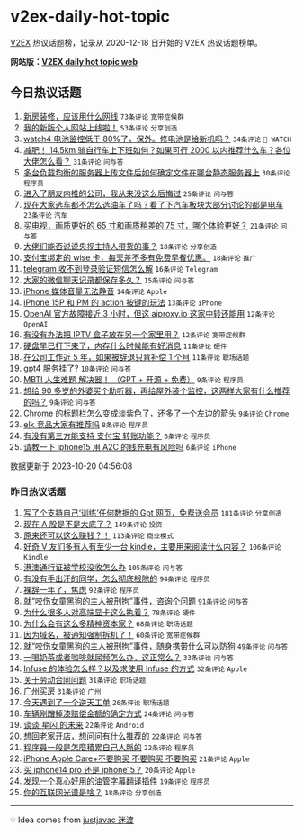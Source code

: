 # v2ex-daily-hot-topic

[V2EX](https://www.v2ex.com/) 热议话题榜，记录从 2020-12-18 日开始的 V2EX 热议话题榜单。

**网站版：[V2EX daily hot topic web](https://boojack.github.io/v2ex-daily-hot-topic-web/)**

## 今日热议话题

<!-- TODAY BEGIN -->

1. [新房装修，应该用什么网线](https://www.v2ex.com/t/983669) `73条评论` `宽带症候群`
1. [我的新版个人网站上线啦！](https://www.v2ex.com/t/983646) `53条评论` `分享创造`
1. [watch4 电池监控低于 80%了，保外。修电池是给新机吗？](https://www.v2ex.com/t/983665) `34条评论` ` WATCH`
1. [减肥！ 14.5km 骑自行车上下班如何？如果可行 2000 以内推荐什么车？各位大佬怎么看？](https://www.v2ex.com/t/983676) `31条评论` `问与答`
1. [多台负载均衡的服务器上传文件后如何确定文件在哪台静态服务器上](https://www.v2ex.com/t/983729) `30条评论` `程序员`
1. [进入了朋友内推的公司，我从来没这么后悔过](https://www.v2ex.com/t/983722) `25条评论` `问与答`
1. [现在大家选车都不怎么选油车了吗？看了下汽车板块大部分讨论的都是电车](https://www.v2ex.com/t/983745) `23条评论` `汽车`
1. [买电视，画质更好的 65 寸和画质稍差的 75 寸，哪个体验更好？](https://www.v2ex.com/t/983698) `21条评论` `问与答`
1. [大佬们能否说说央视主持人带货的事？](https://www.v2ex.com/t/983711) `18条评论` `分享创造`
1. [支付宝绑定的 wise 卡，每天差不多有免费早餐优惠。](https://www.v2ex.com/t/983645) `18条评论` `推广`
1. [telegram 收不到登录验证短信怎么解](https://www.v2ex.com/t/983714) `16条评论` `Telegram`
1. [大家的微信聊天记录都保存多久？](https://www.v2ex.com/t/983655) `15条评论` `问与答`
1. [iPhone 媒体音量无法静音](https://www.v2ex.com/t/983664) `14条评论` `Apple`
1. [iPhone 15P 和 PM 的 action 按键的玩法](https://www.v2ex.com/t/983755) `13条评论` `iPhone`
1. [OpenAI 官方故障接近 3 小时，但这 aiproxy.io 这家中转还能用](https://www.v2ex.com/t/983716) `12条评论` `OpenAI`
1. [有没有办法把 IPTV 盒子放在另一个家里用？](https://www.v2ex.com/t/983656) `12条评论` `宽带症候群`
1. [硬盘早已打下来了，内存什么时候能有好消息](https://www.v2ex.com/t/983732) `11条评论` `硬件`
1. [在公司工作近 5 年，如果被辞退只肯补偿 1 个月](https://www.v2ex.com/t/983682) `11条评论` `职场话题`
1. [gpt4 服务挂了?](https://www.v2ex.com/t/983670) `10条评论` `问与答`
1. [MBTI 人生难题 解决器！ （GPT + 开源 + 免费）](https://www.v2ex.com/t/983704) `9条评论` `程序员`
1. [想给 90 多岁的外婆买个助听器，再给屋外装个监控，这两样大家有什么推荐的吗？](https://www.v2ex.com/t/983678) `9条评论` `问与答`
1. [Chrome 的标题栏怎么变成淡紫色了，还多了一个左边的箭头](https://www.v2ex.com/t/983647) `9条评论` `Chrome`
1. [elk 竞品大家有推荐吗](https://www.v2ex.com/t/983693) `8条评论` `程序员`
1. [有没有第三方能支持 支付宝 转账功能？](https://www.v2ex.com/t/983750) `6条评论` `程序员`
1. [请教一下 iphone15 用 A2C 的线充电有风险吗](https://www.v2ex.com/t/983746) `6条评论` `iPhone`

数据更新于 2023-10-20 04:56:08

<!-- TODAY END -->

### 昨日热议话题

<!-- YESTERDAY BEGIN -->

1. [写了个支持自己‘训练’任何数据的 Gpt 网页，免费送会员](https://www.v2ex.com/t/983404) `181条评论` `分享创造`
1. [现在 A 股是不是大底了？](https://www.v2ex.com/t/983365) `149条评论` `投资`
1. [原来还可以这么赚钱？！](https://www.v2ex.com/t/983344) `113条评论` `商业模式`
1. [好奇 V 友们多有人有至少一台 kindle，主要用来阅读什么内容？](https://www.v2ex.com/t/983414) `106条评论` `Kindle`
1. [港澳通行证被学校没收怎么办](https://www.v2ex.com/t/983522) `105条评论` `问与答`
1. [有没有手出汗的同学，怎么彻底根除的](https://www.v2ex.com/t/983499) `94条评论` `程序员`
1. [裸辞一年了，焦虑](https://www.v2ex.com/t/983360) `92条评论` `程序员`
1. [就“咬伤女童黑狗的主人被刑拘”事件，咨询个问题](https://www.v2ex.com/t/983371) `91条评论` `问与答`
1. [为什么很多人对高端显卡这么执着？](https://www.v2ex.com/t/983407) `78条评论` `硬件`
1. [为什么会有这么多精神资本家？](https://www.v2ex.com/t/983364) `68条评论` `职场话题`
1. [因为域名，被通知强制拆机了！](https://www.v2ex.com/t/983333) `60条评论` `宽带症候群`
1. [就“咬伤女童黑狗的主人被刑拘”事件，随身携带什么可以防狗](https://www.v2ex.com/t/983473) `49条评论` `问与答`
1. [一喝奶茶或者咖啡就尿频怎么办，这正常么？](https://www.v2ex.com/t/983521) `33条评论` `问与答`
1. [Infuse 的体验怎么样？以及求使用 Infuse 的方式](https://www.v2ex.com/t/983468) `32条评论` `Apple`
1. [关于劳动合同问题](https://www.v2ex.com/t/983406) `31条评论` `职场话题`
1. [广州买房](https://www.v2ex.com/t/983391) `31条评论` `广州`
1. [今天遇到了一个逆天工单](https://www.v2ex.com/t/983526) `26条评论` `职场话题`
1. [车辆剐蹭掉漆赔偿金额的确定方式](https://www.v2ex.com/t/983346) `24条评论` `问与答`
1. [谈谈 星闪 的未来](https://www.v2ex.com/t/983630) `22条评论` `Android`
1. [想回老家开店，想问问有什么推荐的](https://www.v2ex.com/t/983386) `22条评论` `问与答`
1. [程序員一般是怎麼積累自己人脈的](https://www.v2ex.com/t/983353) `22条评论` `程序员`
1. [iPhone Apple Care+不要购买 不要购买 不要购买](https://www.v2ex.com/t/983570) `21条评论` `Apple`
1. [买 iphone14 pro 还是 iphone15？](https://www.v2ex.com/t/983341) `20条评论` `Apple`
1. [发现一个真心好用的油管字幕翻译插件](https://www.v2ex.com/t/983506) `19条评论` `程序员`
1. [你的互联网光谱是啥？](https://www.v2ex.com/t/983367) `18条评论` `分享创造`

<!-- YESTERDAY END -->

---

💡 Idea comes from [justjavac 迷渡](https://github.com/justjavac/)
